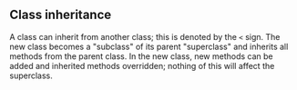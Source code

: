 ## Class inheritance

A class can inherit from another class; this is denoted by the `<` sign. The new class becomes a "subclass" of its parent "superclass" and inherits all methods from the parent class. In the new class, new methods can be added and inherited methods overridden; nothing of this will affect the superclass.